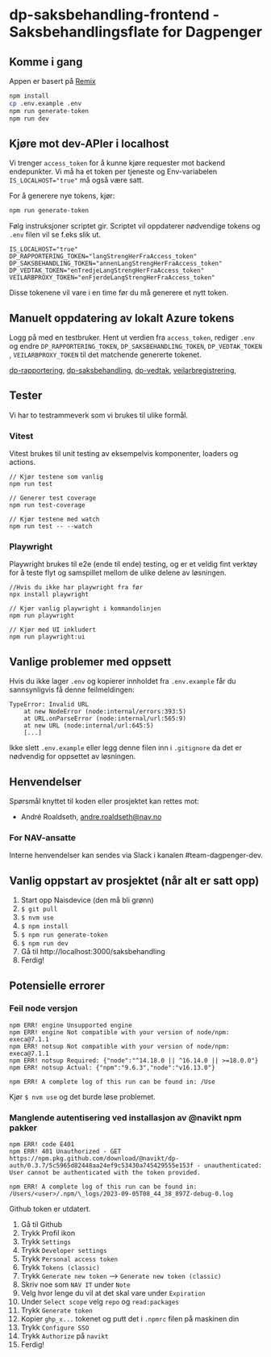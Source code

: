 # dp-saksbehandling-frontend - Saksbehandlingsflate for Dagpenger

## Komme i gang

Appen er basert på [Remix](https://remix.run/docs)

```sh
npm install
cp .env.example .env
npm run generate-token
npm run dev
```

## Kjøre mot dev-APIer i localhost

Vi trenger `access_token` for å kunne kjøre requester mot backend endepunkter. Vi må ha et token per tjeneste og Env-variabelen `IS_LOCALHOST="true"` må også være satt.

For å generere nye tokens, kjør:

```sh
npm run generate-token
```

Følg instruksjoner scriptet gir. Scriptet vil oppdaterer nødvendige tokens og `.env` filen vil se f.eks slik ut.

```
IS_LOCALHOST="true"
DP_RAPPORTERING_TOKEN="langStrengHerFraAccess_token"
DP_SAKSBEHANDLING_TOKEN="annenLangStrengHerFraAccess_token"
DP_VEDTAK_TOKEN="enTredjeLangStrengHerFraAccess_token"
VEILARBPROXY_TOKEN="enFjerdeLangStrengHerFraAccess_token"
```

Disse tokenene vil vare i en time før du må generere et nytt token.

## Manuelt oppdatering av lokalt Azure tokens

Logg på med en testbruker. Hent ut verdien fra `access_token`, rediger `.env` og endre `DP_RAPPORTERING_TOKEN`, `DP_SAKSBEHANDLING_TOKEN`, `DP_VEDTAK_TOKEN` , `VEILARBPROXY_TOKEN` til det matchende genererte tokenet.

[dp-rapportering](https://azure-token-generator.intern.dev.nav.no/api/obo?aud=dev-gcp.teamdagpenger.dp-rapportering),
[dp-saksbehandling](https://azure-token-generator.intern.dev.nav.no/api/obo?aud=dev-gcp.teamdagpenger.dp-saksbehandling),
[dp-vedtak](https://azure-token-generator.intern.dev.nav.no/api/obo?aud=dev-gcp.teamdagpenger.dp-vedtak),
[veilarbregistrering](https://azure-token-generator.intern.dev.nav.no/api/obo?aud=dev-gcp.paw.veilarbregistrering),

## Tester

Vi har to testrammeverk som vi brukes til ulike formål.

### Vitest

Vitest brukes til unit testing av eksempelvis komponenter, loaders og actions.

```
// Kjør testene som vanlig
npm run test

// Generer test coverage
npm run test-coverage

// Kjør testene med watch
npm run test -- --watch
```

### Playwright

Playwright brukes til e2e (ende til ende) testing, og er et veldig fint verktøy for å teste flyt og samspillet mellom de ulike delene av løsningen.

```
//Hvis du ikke har playwright fra før
npx install playwright
```

```
// Kjør vanlig playwright i kommandolinjen
npm run playwright

// Kjør med UI inkludert
npm run playwright:ui
```

## Vanlige problemer med oppsett

Hvis du ikke lager `.env` og kopierer innholdet fra `.env.example` får du sannsynligvis få denne feilmeldingen:

```
TypeError: Invalid URL
    at new NodeError (node:internal/errors:393:5)
    at URL.onParseError (node:internal/url:565:9)
    at new URL (node:internal/url:645:5)
    [...]
```

Ikke slett `.env.example` eller legg denne filen inn i `.gitignore` da det er nødvendig for oppsettet av løsningen.

## Henvendelser

Spørsmål knyttet til koden eller prosjektet kan rettes mot:

- André Roaldseth, andre.roaldseth@nav.no

### For NAV-ansatte

Interne henvendelser kan sendes via Slack i kanalen #team-dagpenger-dev.

## Vanlig oppstart av prosjektet (når alt er satt opp)

1. Start opp Naisdevice (den må bli grønn)
2. `$ git pull`
3. `$ nvm use`
4. `$ npm install`
5. `$ npm run generate-token`
6. `$ npm run dev`
7. Gå til http://localhost:3000/saksbehandling
8. Ferdig!

## Potensielle errorer

### Feil node versjon

```npm ERR! code EBADENGINE
npm ERR! engine Unsupported engine
npm ERR! engine Not compatible with your version of node/npm: execa@7.1.1
npm ERR! notsup Not compatible with your version of node/npm: execa@7.1.1
npm ERR! notsup Required: {"node":"^14.18.0 || ^16.14.0 || >=18.0.0"}
npm ERR! notsup Actual: {"npm":"9.6.3","node":"v16.13.0"}

npm ERR! A complete log of this run can be found in: /Use
```

Kjør `$ nvm use` og det burde løse problemet.

### Manglende autentisering ved installasjon av @navikt npm pakker

```
npm ERR! code E401
npm ERR! 401 Unauthorized - GET https://npm.pkg.github.com/download/@navikt/dp-auth/0.3.7/5c5965d82448aa24ef9c53430a745429555e153f - unauthenticated: User cannot be authenticated with the token provided.

npm ERR! A complete log of this run can be found in: /Users/<user>/.npm/\_logs/2023-09-05T08_44_38_897Z-debug-0.log
```

Github token er utdatert.

1. Gå til Github
2. Trykk Profil ikon
3. Trykk `Settings`
4. Trykk `Developer settings`
5. Trykk `Personal access token`
6. Trykk `Tokens (classic)`
7. Trykk `Generate new token` --> `Generate new token (classic)`
8. Skriv noe som `NAV IT` under `Note`
9. Velg hvor lenge du vil at det skal vare under `Expiration`
10. Under `Select scope` velg `repo` og `read:packages`
11. Trykk `Generate token`
12. Kopier `ghp_x...` tokenet og putt det i `.npmrc` filen på maskinen din
13. Trykk `Configure SSO`
14. Trykk `Authorize` på `navikt`
15. Ferdig!
